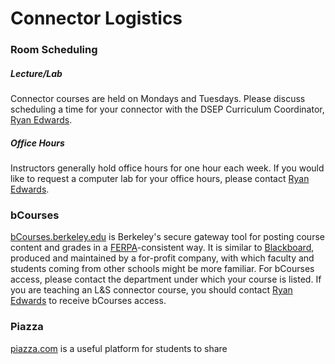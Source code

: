 # Connector Logistics

### Room Scheduling

##### Lecture/Lab

Connector courses are held on Mondays and Tuesdays. Please discuss scheduling a time for your connector with the DSEP Curriculum Coordinator, [Ryan Edwards](mailto:ryanedw@berkeley.edu).

##### Office Hours

Instructors generally hold office hours for one hour each week. If you would like to request a computer lab for your office hours, please contact [Ryan Edwards](mailto:ryanedw@berkeley.edu).

### bCourses

[bCourses.berkeley.edu](https://bcourses.berkeley.edu/) is Berkeley's secure gateway tool for posting course content and grades in a [FERPA](http://registrar.berkeley.edu/academic-policies-procedures/ferpa)-consistent way. It is similar to [Blackboard](http://www.blackboard.com/), produced and maintained by a for-profit company, with which faculty and students coming from other schools might be more familiar. For bCourses access, please contact the department under which your course is listed. If you are teaching an L&S connector course, you should contact [Ryan Edwards](mailto:ryanedw@berkeley.edu) to receive bCourses access.

### Piazza

[piazza.com](https://piazza.com/) is a useful platform for students to share 

